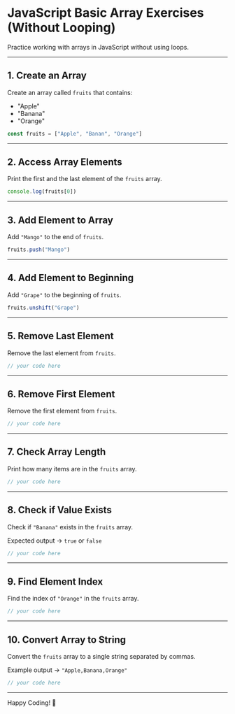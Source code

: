 
# JavaScript Basic Array Exercises (Without Looping)

Practice working with arrays in JavaScript without using loops.

---

## 1. Create an Array

Create an array called `fruits` that contains:

- "Apple"
- "Banana"
- "Orange"

```javascript
const fruits = ["Apple", "Banan", "Orange"]
```

---

## 2. Access Array Elements

Print the first and the last element of the `fruits` array.

```javascript
console.log(fruits[0])
```

---

## 3. Add Element to Array

Add `"Mango"` to the end of `fruits`.

```javascript
fruits.push("Mango")
```

---

## 4. Add Element to Beginning

Add `"Grape"` to the beginning of `fruits`.

```javascript
fruits.unshift("Grape")
```

---

## 5. Remove Last Element

Remove the last element from `fruits`.

```javascript
// your code here
```

---

## 6. Remove First Element

Remove the first element from `fruits`.

```javascript
// your code here
```

---

## 7. Check Array Length

Print how many items are in the `fruits` array.

```javascript
// your code here
```

---

## 8. Check if Value Exists

Check if `"Banana"` exists in the `fruits` array.

Expected output → `true` or `false`

```javascript
// your code here
```

---

## 9. Find Element Index

Find the index of `"Orange"` in the `fruits` array.

```javascript
// your code here
```

---

## 10. Convert Array to String

Convert the `fruits` array to a single string separated by commas.

Example output → `"Apple,Banana,Orange"`

```javascript
// your code here
```

---

Happy Coding! 🚀
